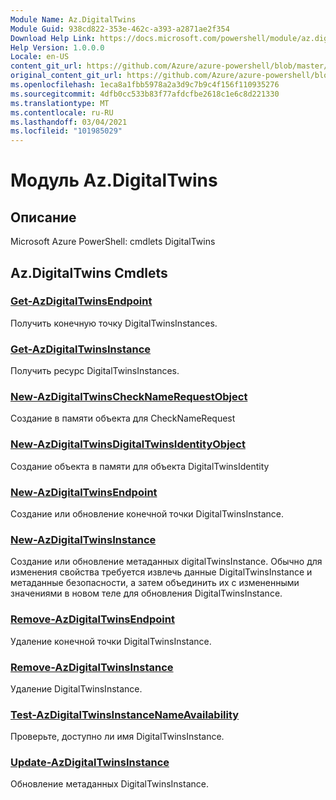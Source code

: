 ```yaml
---
Module Name: Az.DigitalTwins
Module Guid: 938cd822-353e-462c-a393-a2871ae2f354
Download Help Link: https://docs.microsoft.com/powershell/module/az.digitaltwins
Help Version: 1.0.0.0
Locale: en-US
content_git_url: https://github.com/Azure/azure-powershell/blob/master/src/DigitalTwins/help/Az.DigitalTwins.md
original_content_git_url: https://github.com/Azure/azure-powershell/blob/master/src/DigitalTwins/help/Az.DigitalTwins.md
ms.openlocfilehash: 1eca8a1fbb5978a2a3d9c7b9c4f156f110935276
ms.sourcegitcommit: 4dfb0cc533b83f77afdcfbe2618c1e6c8d221330
ms.translationtype: MT
ms.contentlocale: ru-RU
ms.lasthandoff: 03/04/2021
ms.locfileid: "101985029"
---
```

# Модуль Az.DigitalTwins
## Описание
Microsoft Azure PowerShell: cmdlets DigitalTwins

## Az.DigitalTwins Cmdlets
### [Get-AzDigitalTwinsEndpoint](Get-AzDigitalTwinsEndpoint.md)
Получить конечную точку DigitalTwinsInstances.

### [Get-AzDigitalTwinsInstance](Get-AzDigitalTwinsInstance.md)
Получить ресурс DigitalTwinsInstances.

### [New-AzDigitalTwinsCheckNameRequestObject](New-AzDigitalTwinsCheckNameRequestObject.md)
Создание в памяти объекта для CheckNameRequest

### [New-AzDigitalTwinsDigitalTwinsIdentityObject](New-AzDigitalTwinsDigitalTwinsIdentityObject.md)
Создание объекта в памяти для объекта DigitalTwinsIdentity

### [New-AzDigitalTwinsEndpoint](New-AzDigitalTwinsEndpoint.md)
Создание или обновление конечной точки DigitalTwinsInstance.

### [New-AzDigitalTwinsInstance](New-AzDigitalTwinsInstance.md)
Создание или обновление метаданных digitalTwinsInstance.
Обычно для изменения свойства требуется извлечь данные DigitalTwinsInstance и метаданные безопасности, а затем объединить их с измененными значениями в новом теле для обновления DigitalTwinsInstance.

### [Remove-AzDigitalTwinsEndpoint](Remove-AzDigitalTwinsEndpoint.md)
Удаление конечной точки DigitalTwinsInstance.

### [Remove-AzDigitalTwinsInstance](Remove-AzDigitalTwinsInstance.md)
Удаление DigitalTwinsInstance.

### [Test-AzDigitalTwinsInstanceNameAvailability](Test-AzDigitalTwinsInstanceNameAvailability.md)
Проверьте, доступно ли имя DigitalTwinsInstance.

### [Update-AzDigitalTwinsInstance](Update-AzDigitalTwinsInstance.md)
Обновление метаданных DigitalTwinsInstance.


